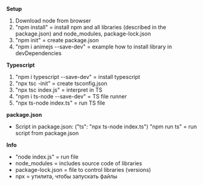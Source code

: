 **Setup** 
1. Download node from browser
2. "npm install" = install npm and all libraries (described in the package.json) and node_modules, package-lock.json
3. "npm init" = create package.json
4. "npm i animejs --save-dev" = example how to install library in devDependencies

**Typescript** 
1. "npm i typescript --save-dev" = install typescript
2. "npx tsc -init" = create tsconfig.json
3. "npx tsc index.js" = interpret in TS
4. "npm i ts-node --save-dev" = TS file runner
5. "npx ts-node index.ts" = run TS file

**package.json**
-  Script in package.json: ("ts": "npx ts-node index.ts")
"npm run ts" = run script from package.json

**Info**
- "node index.js" = run file
- node_modules = includes source code of libraries
- package-lock.json = file to control libraries (versions)
- npx = утилита, чтобы запускать файлы


